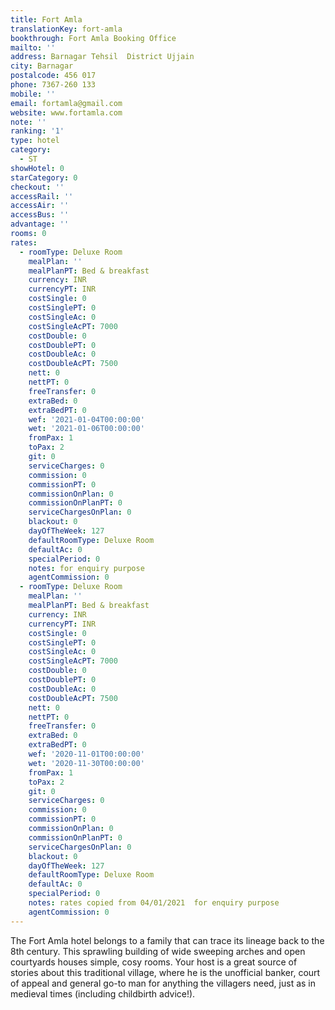 ```yaml
---
title: Fort Amla
translationKey: fort-amla
bookthrough: Fort Amla Booking Office
mailto: ''
address: Barnagar Tehsil  District Ujjain
city: Barnagar
postalcode: 456 017
phone: 7367-260 133
mobile: ''
email: fortamla@gmail.com
website: www.fortamla.com
note: ''
ranking: '1'
type: hotel
category:
  - ST
showHotel: 0
starCategory: 0
checkout: ''
accessRail: ''
accessAir: ''
accessBus: ''
advantage: ''
rooms: 0
rates:
  - roomType: Deluxe Room
    mealPlan: ''
    mealPlanPT: Bed & breakfast
    currency: INR
    currencyPT: INR
    costSingle: 0
    costSinglePT: 0
    costSingleAc: 0
    costSingleAcPT: 7000
    costDouble: 0
    costDoublePT: 0
    costDoubleAc: 0
    costDoubleAcPT: 7500
    nett: 0
    nettPT: 0
    freeTransfer: 0
    extraBed: 0
    extraBedPT: 0
    wef: '2021-01-04T00:00:00'
    wet: '2021-01-06T00:00:00'
    fromPax: 1
    toPax: 2
    git: 0
    serviceCharges: 0
    commission: 0
    commissionPT: 0
    commissionOnPlan: 0
    commissionOnPlanPT: 0
    serviceChargesOnPlan: 0
    blackout: 0
    dayOfTheWeek: 127
    defaultRoomType: Deluxe Room
    defaultAc: 0
    specialPeriod: 0
    notes: for enquiry purpose
    agentCommission: 0
  - roomType: Deluxe Room
    mealPlan: ''
    mealPlanPT: Bed & breakfast
    currency: INR
    currencyPT: INR
    costSingle: 0
    costSinglePT: 0
    costSingleAc: 0
    costSingleAcPT: 7000
    costDouble: 0
    costDoublePT: 0
    costDoubleAc: 0
    costDoubleAcPT: 7500
    nett: 0
    nettPT: 0
    freeTransfer: 0
    extraBed: 0
    extraBedPT: 0
    wef: '2020-11-01T00:00:00'
    wet: '2020-11-30T00:00:00'
    fromPax: 1
    toPax: 2
    git: 0
    serviceCharges: 0
    commission: 0
    commissionPT: 0
    commissionOnPlan: 0
    commissionOnPlanPT: 0
    serviceChargesOnPlan: 0
    blackout: 0
    dayOfTheWeek: 127
    defaultRoomType: Deluxe Room
    defaultAc: 0
    specialPeriod: 0
    notes: rates copied from 04/01/2021  for enquiry purpose
    agentCommission: 0
---
```

The Fort Amla hotel belongs to a family that can trace its lineage back to the 8th century. This sprawling building of wide sweeping arches and open courtyards houses simple, cosy rooms. Your host is a great source of stories about this traditional village, where he is the unofficial banker, court of appeal and general go-to man for anything the villagers need, just as in medieval times (including childbirth advice!). 